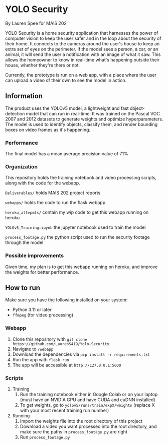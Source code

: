 # YOLO Security

By Lauren Spee for MAIS 202

YOLO Security is a home security application that harnesses the power of computer vision to keep the user safer and in the loop about the security of their home. It connects to the cameras around the user's house to keep an extra set of eyes on the perimeter. If the model sees a person, a car, or an animal, it will send the user a notification with an image of what it saw. This allows the homeowner to know in real-time what's happening outside their house, whether they're there or not.

Currently, the prototype is run on a web app, with a place where the user can upload a video of their own to see the model in action.

## Information
The product uses the YOLOv5 model, a lightweight and fast object-detection model that can run in real-time. It was trained on the Pascal VOC 2007 and 2012 datasets to generate weights and optimize hyperparameters. The model is used to identify objects, classify them, and render bounding boxes on video frames as it's happening.

### Performance 
The final model has a mean average precision value of 71%

### Organization

This repository holds the training notebook and video processing scripts, along with the code for the webapp.
  
```Deliverables/``` holds MAIS 202 project reports  
  
```webapps/``` holds the code to run the flask webapp  
  
```heroku_attepmts/``` contain my wip code to get this webapp running on heroku 
  
```YOLOv5_Training.ipynb``` the jupyter notebook used to train the model  
  
```process_footage.py```  the python script used to run the security footage through the model  
  

### Possible improvements
Given time, my plan is to get this webapp running on heroku, and improve the weights for better performance.

## How to run

Make sure you have the following installed on your system:
- Python 3.11 or later
- `ffmpeg` (for video processing)

### Webapp
1. Clone this repository with ```git clone https://github.com/LaurenS419/Yolo-Security```
2. Navigate to ```/webapp```
3. Download the dependencies via ```pip install -r requirements.txt```
4. Run the app with ```flask run```
5. The app will be accessible at ```http://127.0.0.1:5000```

### Scripts
1. Training
     1. Run the training notebook either in Google Colab or on your laptop (must have an NVIDIA GPU and have CUDA and cuDNN installed)
     2. To get weights, go to ```yolov5/runs/train/expX/weights``` (replace X with your most recent training run number)
2. Running
    1. Import the weights file into the root directory of this project
    2. Download a video you want processed into the root directory, and make sure the paths in ```process_footage.py``` are right
    3. Run ```process_footage.py```
